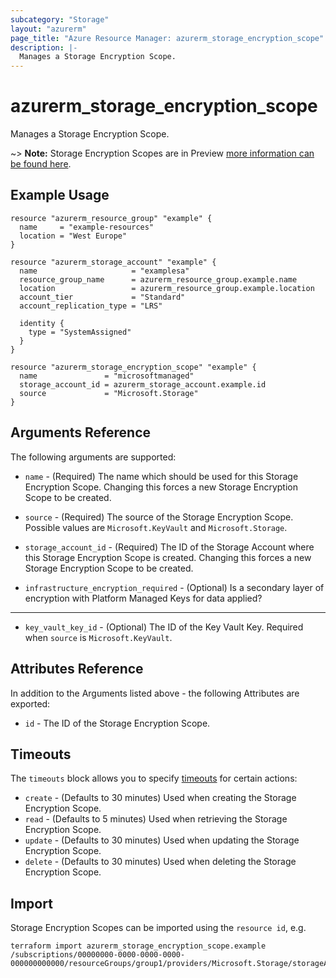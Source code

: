 ```yaml
---
subcategory: "Storage"
layout: "azurerm"
page_title: "Azure Resource Manager: azurerm_storage_encryption_scope"
description: |-
  Manages a Storage Encryption Scope.
---
```


# azurerm_storage_encryption_scope

Manages a Storage Encryption Scope.

~> **Note:** Storage Encryption Scopes are in Preview [more information can be found here](https://docs.microsoft.com/azure/storage/blobs/encryption-scope-manage).

## Example Usage

```hcl
resource "azurerm_resource_group" "example" {
  name     = "example-resources"
  location = "West Europe"
}

resource "azurerm_storage_account" "example" {
  name                     = "examplesa"
  resource_group_name      = azurerm_resource_group.example.name
  location                 = azurerm_resource_group.example.location
  account_tier             = "Standard"
  account_replication_type = "LRS"

  identity {
    type = "SystemAssigned"
  }
}

resource "azurerm_storage_encryption_scope" "example" {
  name               = "microsoftmanaged"
  storage_account_id = azurerm_storage_account.example.id
  source             = "Microsoft.Storage"
}
```

## Arguments Reference

The following arguments are supported:

* `name` - (Required) The name which should be used for this Storage Encryption Scope. Changing this forces a new Storage Encryption Scope to be created.

* `source` - (Required) The source of the Storage Encryption Scope. Possible values are `Microsoft.KeyVault` and `Microsoft.Storage`.

* `storage_account_id` - (Required) The ID of the Storage Account where this Storage Encryption Scope is created. Changing this forces a new Storage Encryption Scope to be created.

* `infrastructure_encryption_required` - (Optional) Is a secondary layer of encryption with Platform Managed Keys for data applied?

---

* `key_vault_key_id` - (Optional) The ID of the Key Vault Key. Required when `source` is `Microsoft.KeyVault`.

## Attributes Reference

In addition to the Arguments listed above - the following Attributes are exported: 

* `id` - The ID of the Storage Encryption Scope.

## Timeouts

The `timeouts` block allows you to specify [timeouts](https://www.terraform.io/docs/configuration/resources.html#timeouts) for certain actions:

* `create` - (Defaults to 30 minutes) Used when creating the Storage Encryption Scope.
* `read` - (Defaults to 5 minutes) Used when retrieving the Storage Encryption Scope.
* `update` - (Defaults to 30 minutes) Used when updating the Storage Encryption Scope.
* `delete` - (Defaults to 30 minutes) Used when deleting the Storage Encryption Scope.

## Import

Storage Encryption Scopes can be imported using the `resource id`, e.g.

```shell
terraform import azurerm_storage_encryption_scope.example /subscriptions/00000000-0000-0000-0000-000000000000/resourceGroups/group1/providers/Microsoft.Storage/storageAccounts/account1/encryptionScopes/scope1
```
